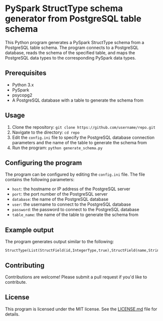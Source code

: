 <!DOCTYPE html>

<body>

  <h1>PySpark StructType schema generator from PostgreSQL table schema</h1>

  <p>This Python program generates a PySpark StructType schema from a PostgreSQL table schema. The program connects to a PostgreSQL database, reads the schema of the specified table, and maps the PostgreSQL data types to the corresponding PySpark data types.</p>

  <h2>Prerequisites</h2>

  <ul>
    <li>Python 3.x</li>
    <li>PySpark</li>
    <li>psycopg2</li>
    <li>A PostgreSQL database with a table to generate the schema from</li>
  </ul>

  <h2>Usage</h2>

  <ol>
    <li>Clone the repository: <code>git clone https://github.com/username/repo.git</code></li>
    <li>Navigate to the directory: <code>cd repo</code></li>
    <li>Edit the <code>config.ini</code> file to specify the PostgreSQL database connection parameters and the name of the table to generate the schema from</li>
    <li>Run the program: <code>python generate_schema.py</code></li>
  </ol>

  <h2>Configuring the program</h2>

  <p>The program can be configured by editing the <code>config.ini</code> file. The file contains the following parameters:</p>

  <ul>
    <li><code>host</code>: the hostname or IP address of the PostgreSQL server</li>
    <li><code>port</code>: the port number of the PostgreSQL server</li>
    <li><code>database</code>: the name of the PostgreSQL database</li>
    <li><code>user</code>: the username to connect to the PostgreSQL database</li>
    <li><code>password</code>: the password to connect to the PostgreSQL database</li>
    <li><code>table_name</code>: the name of the table to generate the schema from</li>
  </ul>

  <h2>Example output</h2>

  <p>The program generates output similar to the following:</p>

  <pre><code>StructType(List(StructField(id,IntegerType,true),StructField(name,StringType,true),StructField(age,IntegerType,true)))</code></pre>

  <h2>Contributing</h2>

  <p>Contributions are welcome! Please submit a pull request if you'd like to contribute.</p>

  <h2>License</h2>

  <p>This program is licensed under the MIT license. See the <a href="LICENSE.md">LICENSE.md</a> file for details.</p>

</body>

</html>
